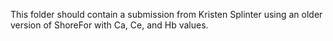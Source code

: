 This folder should contain a submission from Kristen Splinter using an older version of ShoreFor with Ca, Ce, and Hb values. 
